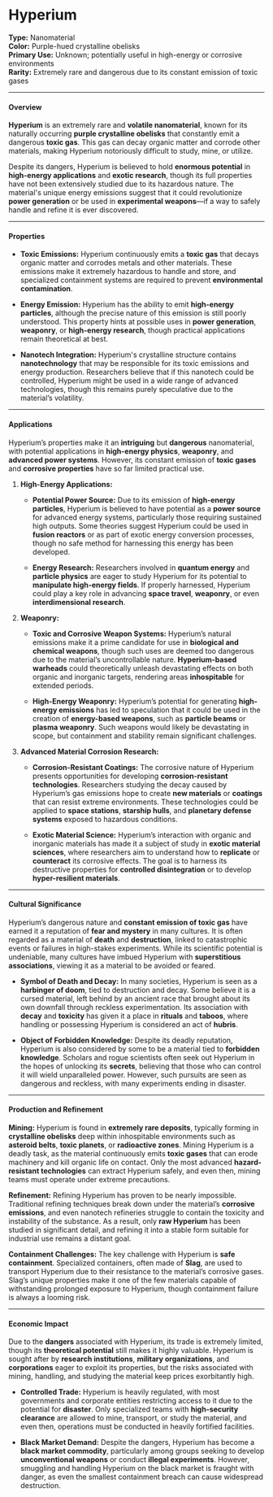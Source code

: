 # Hyperium

**Type:** Nanomaterial  
**Color:** Purple-hued crystalline obelisks  
**Primary Use:** Unknown; potentially useful in high-energy or corrosive environments  
**Rarity:** Extremely rare and dangerous due to its constant emission of toxic gases

---

#### **Overview**

**Hyperium** is an extremely rare and **volatile nanomaterial**, known for its naturally occurring **purple crystalline obelisks** that constantly emit a dangerous **toxic gas**. This gas can decay organic matter and corrode other materials, making Hyperium notoriously difficult to study, mine, or utilize.

Despite its dangers, Hyperium is believed to hold **enormous potential** in **high-energy applications** and **exotic research**, though its full properties have not been extensively studied due to its hazardous nature. The material's unique energy emissions suggest that it could revolutionize **power generation** or be used in **experimental weapons**—if a way to safely handle and refine it is ever discovered.

---

#### **Properties**

- **Toxic Emissions:** Hyperium continuously emits a **toxic gas** that decays organic matter and corrodes metals and other materials. These emissions make it extremely hazardous to handle and store, and specialized containment systems are required to prevent **environmental contamination**.
    
- **Energy Emission:** Hyperium has the ability to emit **high-energy particles**, although the precise nature of this emission is still poorly understood. This property hints at possible uses in **power generation**, **weaponry**, or **high-energy research**, though practical applications remain theoretical at best.
    
- **Nanotech Integration:** Hyperium's crystalline structure contains **nanotechnology** that may be responsible for its toxic emissions and energy production. Researchers believe that if this nanotech could be controlled, Hyperium might be used in a wide range of advanced technologies, though this remains purely speculative due to the material’s volatility.
    

---

#### **Applications**

Hyperium’s properties make it an **intriguing** but **dangerous** nanomaterial, with potential applications in **high-energy physics**, **weaponry**, and **advanced power systems**. However, its constant emission of **toxic gases** and **corrosive properties** have so far limited practical use.

1. **High-Energy Applications:**
    
    - **Potential Power Source:** Due to its emission of **high-energy particles**, Hyperium is believed to have potential as a **power source** for advanced energy systems, particularly those requiring sustained high outputs. Some theories suggest Hyperium could be used in **fusion reactors** or as part of exotic energy conversion processes, though no safe method for harnessing this energy has been developed.
        
    - **Energy Research:** Researchers involved in **quantum energy** and **particle physics** are eager to study Hyperium for its potential to **manipulate high-energy fields**. If properly harnessed, Hyperium could play a key role in advancing **space travel**, **weaponry**, or even **interdimensional research**.
        
2. **Weaponry:**
    
    - **Toxic and Corrosive Weapon Systems:** Hyperium’s natural emissions make it a prime candidate for use in **biological and chemical weapons**, though such uses are deemed too dangerous due to the material’s uncontrollable nature. **Hyperium-based warheads** could theoretically unleash devastating effects on both organic and inorganic targets, rendering areas **inhospitable** for extended periods.
        
    - **High-Energy Weaponry:** Hyperium’s potential for generating **high-energy emissions** has led to speculation that it could be used in the creation of **energy-based weapons**, such as **particle beams** or **plasma weaponry**. Such weapons would likely be devastating in scope, but containment and stability remain significant challenges.
        
3. **Advanced Material Corrosion Research:**
    
    - **Corrosion-Resistant Coatings:** The corrosive nature of Hyperium presents opportunities for developing **corrosion-resistant technologies**. Researchers studying the decay caused by Hyperium’s gas emissions hope to create **new materials** or **coatings** that can resist extreme environments. These technologies could be applied to **space stations**, **starship hulls**, and **planetary defense systems** exposed to hazardous conditions.
        
    - **Exotic Material Science:** Hyperium’s interaction with organic and inorganic materials has made it a subject of study in **exotic material sciences**, where researchers aim to understand how to **replicate** or **counteract** its corrosive effects. The goal is to harness its destructive properties for **controlled disintegration** or to develop **hyper-resilient materials**.
        

---

#### **Cultural Significance**

Hyperium’s dangerous nature and **constant emission of toxic gas** have earned it a reputation of **fear and mystery** in many cultures. It is often regarded as a material of **death** and **destruction**, linked to catastrophic events or failures in high-stakes experiments. While its scientific potential is undeniable, many cultures have imbued Hyperium with **superstitious associations**, viewing it as a material to be avoided or feared.

- **Symbol of Death and Decay:** In many societies, Hyperium is seen as a **harbinger of doom**, tied to destruction and decay. Some believe it is a cursed material, left behind by an ancient race that brought about its own downfall through reckless experimentation. Its association with **decay** and **toxicity** has given it a place in **rituals** and **taboos**, where handling or possessing Hyperium is considered an act of **hubris**.
    
- **Object of Forbidden Knowledge:** Despite its deadly reputation, Hyperium is also considered by some to be a material tied to **forbidden knowledge**. Scholars and rogue scientists often seek out Hyperium in the hopes of unlocking its **secrets**, believing that those who can control it will wield unparalleled power. However, such pursuits are seen as dangerous and reckless, with many experiments ending in disaster.
    

---

#### **Production and Refinement**

**Mining:** Hyperium is found in **extremely rare deposits**, typically forming in **crystalline obelisks** deep within inhospitable environments such as **asteroid belts**, **toxic planets**, or **radioactive zones**. Mining Hyperium is a deadly task, as the material continuously emits **toxic gases** that can erode machinery and kill organic life on contact. Only the most advanced **hazard-resistant technologies** can extract Hyperium safely, and even then, mining teams must operate under extreme precautions.

**Refinement:** Refining Hyperium has proven to be nearly impossible. Traditional refining techniques break down under the material’s **corrosive emissions**, and even nanotech refineries struggle to contain the toxicity and instability of the substance. As a result, only **raw Hyperium** has been studied in significant detail, and refining it into a stable form suitable for industrial use remains a distant goal.

**Containment Challenges:** The key challenge with Hyperium is **safe containment**. Specialized containers, often made of **Slag**, are used to transport Hyperium due to their resistance to the material’s corrosive gases. Slag’s unique properties make it one of the few materials capable of withstanding prolonged exposure to Hyperium, though containment failure is always a looming risk.

---

#### **Economic Impact**

Due to the **dangers** associated with Hyperium, its trade is extremely limited, though its **theoretical potential** still makes it highly valuable. Hyperium is sought after by **research institutions**, **military organizations**, and **corporations** eager to exploit its properties, but the risks associated with mining, handling, and studying the material keep prices exorbitantly high.

- **Controlled Trade:** Hyperium is heavily regulated, with most governments and corporate entities restricting access to it due to the potential for **disaster**. Only specialized teams with **high-security clearance** are allowed to mine, transport, or study the material, and even then, operations must be conducted in heavily fortified facilities.
    
- **Black Market Demand:** Despite the dangers, Hyperium has become a **black market commodity**, particularly among groups seeking to develop **unconventional weapons** or conduct **illegal experiments**. However, smuggling and handling Hyperium on the black market is fraught with danger, as even the smallest containment breach can cause widespread destruction.
